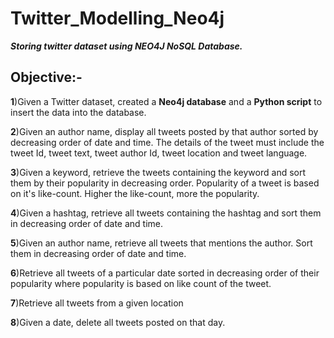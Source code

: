 # Twitter_Modelling_Neo4j

***Storing twitter dataset using NEO4J NoSQL Database.***

## Objective:-
**1**)Given a Twitter dataset, created a **Neo4j database** and a **Python script** to insert the data into the database.

**2**)Given an author name, display all tweets posted by that author sorted by decreasing order of date and time. The details of the tweet must include the tweet Id, tweet text, tweet author Id, tweet location and tweet language.

**3**)Given a keyword, retrieve the tweets containing the keyword and sort them by their popularity in decreasing order. Popularity of a tweet is based on it's like-count. Higher the like-count, more the popularity.

**4**)Given a hashtag, retrieve all tweets containing the hashtag and sort them in decreasing order of date and time.

**5**)Given an author name, retrieve all tweets that mentions the author. Sort them in decreasing order of date and time.

**6**)Retrieve all tweets of a particular date sorted in decreasing order of their popularity where popularity is based on like count of the tweet.

**7**)Retrieve all tweets from a given location

**8**)Given a date, delete all tweets posted on that day.

